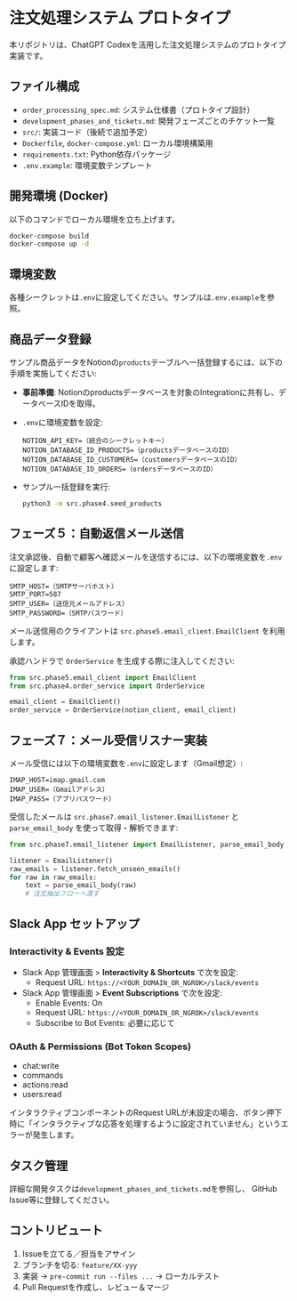 # 注文処理システム プロトタイプ

本リポジトリは、ChatGPT Codexを活用した注文処理システムのプロトタイプ実装です。

## ファイル構成
- `order_processing_spec.md`: システム仕様書（プロトタイプ設計）
- `development_phases_and_tickets.md`: 開発フェーズごとのチケット一覧
- `src/`: 実装コード（後続で追加予定）
- `Dockerfile`, `docker-compose.yml`: ローカル環境構築用
- `requirements.txt`: Python依存パッケージ
- `.env.example`: 環境変数テンプレート

## 開発環境 (Docker)
以下のコマンドでローカル環境を立ち上げます。
```bash
docker-compose build
docker-compose up -d
```  

## 環境変数
各種シークレットは`.env`に設定してください。サンプルは`.env.example`を参照。

## 商品データ登録

サンプル商品データをNotionの`products`テーブルへ一括登録するには、以下の手順を実施してください:

- **事前準備**: Notionのproductsデータベースを対象のIntegrationに共有し、データベースIDを取得。
- `.env`に環境変数を設定:

  ```dotenv
  NOTION_API_KEY=（統合のシークレットキー）
  NOTION_DATABASE_ID_PRODUCTS=（productsデータベースのID）
  NOTION_DATABASE_ID_CUSTOMERS=（customersデータベースのID）
  NOTION_DATABASE_ID_ORDERS=（ordersデータベースのID）
  ```

- サンプル一括登録を実行:

  ```bash
  python3 -m src.phase4.seed_products
  ```

## フェーズ５：自動返信メール送信

注文承認後、自動で顧客へ確認メールを送信するには、以下の環境変数を`.env`に設定します:

```dotenv
SMTP_HOST=（SMTPサーバホスト）
SMTP_PORT=587
SMTP_USER=（送信元メールアドレス）
SMTP_PASSWORD=（SMTPパスワード）
```

メール送信用のクライアントは `src.phase5.email_client.EmailClient` を利用します。

承認ハンドラで `OrderService` を生成する際に注入してください:

```python
from src.phase5.email_client import EmailClient
from src.phase4.order_service import OrderService

email_client = EmailClient()
order_service = OrderService(notion_client, email_client)
```

## フェーズ７：メール受信リスナー実装

メール受信には以下の環境変数を`.env`に設定します（Gmail想定）:

```dotenv
IMAP_HOST=imap.gmail.com
IMAP_USER=（Gmailアドレス）
IMAP_PASS=（アプリパスワード）
```

受信したメールは `src.phase7.email_listener.EmailListener` と `parse_email_body` を使って取得・解析できます:

```python
from src.phase7.email_listener import EmailListener, parse_email_body

listener = EmailListener()
raw_emails = listener.fetch_unseen_emails()
for raw in raw_emails:
    text = parse_email_body(raw)
    # 注文抽出フローへ渡す
```

## Slack App セットアップ

### Interactivity & Events 設定
- Slack App 管理画面 > **Interactivity & Shortcuts** で次を設定:
  - Request URL: `https://<YOUR_DOMAIN_OR_NGROK>/slack/events`
- Slack App 管理画面 > **Event Subscriptions** で次を設定:
  - Enable Events: On
  - Request URL: `https://<YOUR_DOMAIN_OR_NGROK>/slack/events`
  - Subscribe to Bot Events: 必要に応じて

### OAuth & Permissions (Bot Token Scopes)
- chat:write
- commands
- actions:read
- users:read

インタラクティブコンポーネントのRequest URLが未設定の場合、ボタン押下時に「インタラクティブな応答を処理するように設定されていません」というエラーが発生します。

## タスク管理
詳細な開発タスクは`development_phases_and_tickets.md`を参照し、
GitHub Issue等に登録してください。

## コントリビュート
1. Issueを立てる／担当をアサイン
2. ブランチを切る: `feature/XX-yyy`
3. 実装 → `pre-commit run --files ...` → ローカルテスト
4. Pull Requestを作成し、レビュー＆マージ
